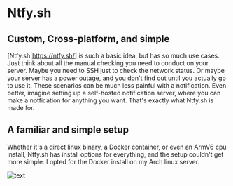 # Ntfy.sh

## Custom, Cross-platform, and simple

[Ntfy.sh|https://ntfy.sh/] is such a basic idea, but has so much use cases. Just think about all the manual checking you need to conduct on your server. Maybe you need to SSH just to check the network status. Or maybe your server has a power outage, and you don't find out until you actually go to use it. These scenarios can be much less painful with a notification. Even better, imagine setting up a self-hosted notification server, where you can make a notfication for anything you want. That's exactly what Ntfy.sh is made for.

## A familiar and simple setup

Whether it's a direct linux binary, a Docker container, or even an ArmV6 cpu install, Ntfy.sh has install options for everything, and the setup couldn't get more simple. I opted for the Docker install on my Arch linux server.

![text](/assets/Images/ntfy.png)



